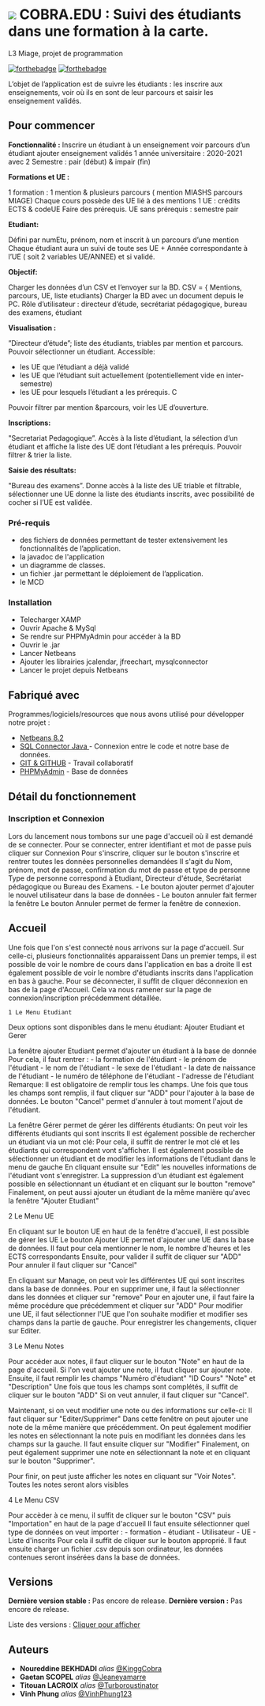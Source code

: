 #  ![](https://images.vexels.com/media/users/3/205763/isolated/lists/9a29b835f3e8d8817e346aab90886421-india-snake-charmer.png)  COBRA.EDU : Suivi des étudiants dans une formation à la carte. 
L3 Miage, projet de programmation


[![forthebadge](http://forthebadge.com/images/badges/built-with-love.svg)](http://forthebadge.com)  [![forthebadge](http://forthebadge.com/images/badges/powered-by-electricity.svg)](http://forthebadge.com)

L’objet de l’application est de suivre les étudiants : les inscrire aux enseignements, voir où ils en sont de leur
parcours et saisir les enseignement validés.

## Pour commencer
**Fonctionnalité :**
Inscrire un étudiant à un enseignement
voir parcours d’un étudiant 
ajouter enseignement validés
1 année universitaire : 2020-2021 avec 2 Semestre : pair (début) & impair (fin)

**Formations et UE :**

1 formation : 1 mention & plusieurs parcours ( mention MIASHS parcours MIAGE)
Chaque cours possède des UE lié à des mentions
1 UE : crédits ECTS & codeUE
Faire des prérequis.
UE sans prérequis : semestre pair

**Etudiant:**

Défini par numEtu, prénom, nom et inscrit à un parcours d’une mention
Chaque étudiant aura un suivi de toute ses UE + Année correspondante à l’UE ( soit 2 variables UE/ANNEE) et si validé.

**Objectif:**

Charger les données d’un CSV et l’envoyer sur la BD. CSV = { Mentions, parcours, UE, liste etudiants}
Charger la BD avec un document depuis le PC.
Rôle d’utilisateur : directeur d’étude, secrétariat pédagogique, bureau des examens, étudiant

**Visualisation  :**

”Directeur d’étude”;  liste des étudiants, triables par mention et parcours.
Pouvoir sélectionner un étudiant.
Accessible:
- les UE que l’étudiant a déjà validé 
- les UE que l’étudiant suit actuellement (potentiellement vide en inter-semestre) 
- les UE pour lesquels l’étudiant a les prérequis. C

Pouvoir filtrer par mention &parcours, voir les UE d’ouverture.

**Inscriptions:**

"Secretariat Pedagogique”. Accès à la liste d’étudiant, la sélection d’un étudiant et affiche la liste des UE dont l’étudiant a les prérequis. Pouvoir filtrer & trier la liste.

**Saisie des résultats:**

"Bureau des examens”. Donne accès à la liste des UE triable et filtrable, sélectionner une UE donne la liste des étudiants inscrits, avec possibilité de cocher si l’UE est validée.



### Pré-requis

- des fichiers de données permettant de tester extensivement les fonctionnalités de l’application.
- la javadoc de l'application
- un diagramme de classes.
- un fichier .jar permettant le déploiement de l’application.
- le MCD 

### Installation

- Telecharger XAMP
- Ouvrir Apache & MySql
- Se rendre sur PHPMyAdmin pour accéder à la BD
- Ouvrir le .jar
- Lancer Netbeans
- Ajouter les librairies jcalendar, jfreechart, mysqlconnector
- Lancer le projet depuis Netbeans


## Fabriqué avec

Programmes/logiciels/resources que nous avons utilisé pour développer notre projet :

* [Netbeans 8.2](https://netbeans.org/downloads/8.2/rc/) 
* [SQL Connector Java ](https://dev.mysql.com/downloads/connector/j/) - Connexion entre le code et notre base de données.
* [GIT & GITHUB](https://github.com/) - Travail collaboratif
* [PHPMyAdmin](https://www.phpmyadmin.net/) - Base de données

## Détail du fonctionnement 
### Inscription et Connexion

Lors du lancement nous tombons sur une page d'accueil où il est demandé de se connecter. 
Pour se connecter, entrer identifiant et mot de passe puis cliquer sur Connexion
Pour s'inscrire, cliquer sur le bouton s'inscrire et rentrer toutes les données personnelles demandées
Il s'agit du Nom, prénom, mot de passe, confirmation du mot de passe et type de personne 
Type de personne correspond à Etudiant, Directeur d'étude, Secrétariat pédagogique ou Bureau des Examens.
    - Le bouton ajouter permet d'ajouter le nouvel utilisateur dans la base de données
    - Le bouton annuler fait fermer la fenêtre
Le bouton Annuler permet de fermer la fenêtre de connexion. 

## Accueil

Une fois que l'on s'est connecté nous arrivons sur la page d'accueil. 
Sur celle-ci, plusieurs fonctionnalités apparaissent
Dans un premier temps, il est possible de voir le nombre de cours dans l'application en bas a droite 
Il est également possible de voir le nombre d'étudiants inscrits dans l'application en bas à gauche.
Pour se déconnecter, il suffit de cliquer déconnexion en bas de la page d'Accueil. 
Cela va nous ramener sur la page de connexion/inscription précédemment détaillée. 

    1 Le Menu Etudiant
    
Deux options sont disponibles dans le menu étudiant: Ajouter Etudiant et Gerer

La fenêtre ajouter Etudiant permet d'ajouter un étudiant à la base de donnée
Pour cela, il faut rentrer : - la formation de l'étudiant 
                             - le prénom de l'étudiant 
                             - le nom de l'étudiant
                             - le sexe de l'étudiant 
                             - la date de naissance de l'étudiant
                             - le numéro de téléphone de l'étudiant 
                             - l'adresse de l'étudiant 
 Remarque: Il est obligatoire de remplir tous les champs. 
 Une fois que tous les champs sont remplis, il faut cliquer sur "ADD" pour l'ajouter à la base de données.
 Le bouton "Cancel" permet d'annuler à tout moment l'ajout de l'étudiant. 
 
 La fenêtre Gérer permet de gérer les différents étudiants: 
 On peut voir les différents étudiants qui sont inscrits
 Il est également possible de rechercher un étudiant via un mot clé: 
 Pour cela, il suffit de rentrer le mot clé et les étudiants qui correspondent vont s'afficher. 
 Il est également possible de sélectionner un étudiant et de modifier les informations de l'étudiant dans le menu de gauche 
 En cliquant ensuite sur "Edit" les nouvelles informations de l'étudiant vont s'enregistrer. 
 La suppression d'un étudiant est également possible en sélectionnant un étudiant et en cliquant sur le boutton "remove"
 Finalement, on peut aussi ajouter un étudiant de la même manière qu'avec la fenêtre "Ajouter Etudiant" 
 
   2 Le Menu UE 
   
  En cliquant sur le bouton UE en haut de la fenêtre d'accueil, il est possible de gérer les UE
  Le bouton Ajouter UE permet d'ajouter une UE dans la base de données. Il faut pour cela mentionner le nom, le nombre d'heures et les ECTS correspondants
  Ensuite, pour valider il suffit de cliquer sur "ADD"
  Pour annuler il faut cliquer sur "Cancel"
  
  En cliquant sur Manage, on peut voir les différentes UE qui sont inscrites dans la base de données. 
  Pour en supprimer une, il faut la sélectionner dans les données et cliquer sur "remove"
  Pour en ajouter une, il faut faire la même procédure que précédemment et cliquer sur "ADD"
  Pour modifier une UE, il faut sélectionner l'UE que l'on souhaite modifier et modifier ses champs dans la partie de gauche. 
  Pour enregistrer les changements, cliquer sur Editer. 
  
   
   3 Le Menu Notes 
   
   Pour accéder aux notes, il faut cliquer sur le bouton "Note" en haut de la page d'accueil. 
   Si l'on veut ajouter une note, il faut cliquer sur ajouter note. 
   Ensuite, il faut remplir les champs "Numéro d'étudiant" "ID Cours" "Note" et "Description"
   Une fois que tous les champs sont complétés, il suffit de cliquer sur le bouton "ADD"
   Si on veut annuler, il faut cliquer sur "Cancel".
   
   Maintenant, si on veut modifier une note ou des informations sur celle-ci: 
   Il faut cliquer sur "Editer/Supprimer"
   Dans cette fenêtre on peut ajouter une note de la même manière que précédemment. 
   On peut également modifier les notes en sélectionnant la note puis en modifiant les données dans les champs sur la gauche.
   Il faut ensuite cliquer sur "Modifier"
   Finalement, on peut également supprimer une note en sélectionnant la note et en cliquant sur le bouton "Supprimer". 
   
   Pour finir, on peut juste afficher les notes en cliquant sur "Voir Notes". Toutes les notes seront alors visibles 
   
   
   
   4 Le Menu CSV
   
  Pour accèder à ce menu, il suffit de cliquer sur le bouton "CSV" puis "Importation" en haut de la page d'accueil
  Il faut ensuite sélectionner quel type de données on veut importer : - formation 
                                                                        - étudiant 
                                                                        - Utilisateur 
                                                                        - UE 
                                                                        - Liste d'inscrits
   Pour cela il suffit de cliquer sur le bouton approprié. 
   Il faut ensuite charger un fichier .csv depuis son ordinateur, les données contenues seront insérées dans la base de données. 
    
    
                    


## Versions

**Dernière version stable :** Pas encore de release.
**Dernière version :** Pas encore de release.

Liste des versions : [Cliquer pour afficher](https://github.com/COBRA.EDU/tags) 

## Auteurs

* **Noureddine BEKHDADI** _alias_ [@KinggCobra](https://github.com/kinggcobra)
* **Gaetan SCOPEL** _alias_ [@Jeaneyamarre](https://github.com/Jeaneyamarre)
* **Titouan LACROIX** _alias_ [@Turboroustinator](https://github.com/Turboroustinator)
* **Vinh Phung** _alias_ [@VinhPhung123](https://github.com/VinhPhung123)





